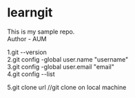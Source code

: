 # learngit
This is my sample repo.
<br>
Author - AUM

1.git --version <br> 
2.git config -global user.name "username" <br>
3.git config -global user.email "email" <br>
4.git config --list <br>


5.git clone url   //git clone on local machine
